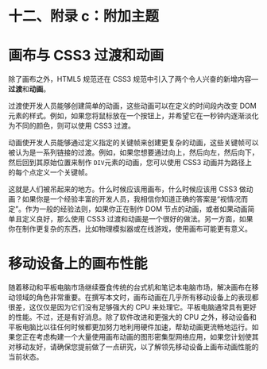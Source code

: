 # 十二、附录 c：附加主题

# 画布与 CSS3 过渡和动画

除了画布之外，HTML5 规范还在 CSS3 规范中引入了两个令人兴奋的新增内容— **过渡**和**动画**。

过渡使开发人员能够创建简单的动画，这些动画可以在定义的时间段内改变 DOM 元素的样式。例如，如果您将鼠标放在一个按钮上，并希望它在一秒钟内逐渐淡化为不同的颜色，则可以使用 CSS3 过渡。

动画使开发人员能够通过定义指定的关键帧来创建更复杂的动画，这些关键帧可以被认为是一系列链接的过渡。例如，如果您想要通过向上，然后向左，然后向下，然后回到其原始位置来制作 `DIV`元素的动画，您可以使用 CSS3 动画并为路径上的每个点定义一个关键帧。

这就是人们被吊起来的地方。什么时候应该用画布，什么时候应该用 CSS3 做动画？如果你是一个经验丰富的开发人员，我相信你知道正确的答案是“视情况而定”。作为一般的经验法则，如果你正在制作 DOM 节点的动画，或者如果动画简单且定义良好，那么使用 CSS3 过渡和动画是一个很好的做法。另一方面，如果你在制作更复杂的东西，比如物理模拟器或在线游戏，使用画布可能更有意义。

# 移动设备上的画布性能

随着移动和平板电脑市场继续蚕食传统的台式机和笔记本电脑市场，解决画布在移动领域的角色非常重要。在撰写本文时，画布动画在几乎所有移动设备上的表现都很差，这仅仅是因为它们没有足够强大的 CPU 来处理它。平板电脑通常具有更好的性能。不过，还是有好消息。除了软件改进和更强大的 CPU 之外，移动设备和平板电脑比以往任何时候都更加努力地利用硬件加速，帮助动画更流畅地运行。如果您正在考虑构建一个大量使用画布动画的图形密集型网络应用，如果您计划使其对移动友好，请确保您提前做了一点研究，以了解领先移动设备上画布动画性能的当前状态。